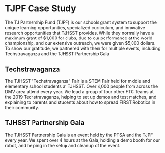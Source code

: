 # TJPF Case Study

The TJ Partnership Fund (TJPF) is our schools grant system to support the unique learning opportunities, specialized curriculum, and innovative research opportunities that TJHSST provides. While they normally have a maximum grant of $1,000 for clubs, due to our performance at the world championship, and our extensive outreach, we were given $5,000 dollars. To show our gratitude, we partnered with them for multiple events, including Techstravaganza and the TJHSST Partnership Gala

## Techstravaganza

The TJHSST "Techstravaganza" Fair is a STEM Fair held for middle and elementary school students at TJHSST. Over 4,000 people from across the DMV area attend every year. We lead a group of four other FTC Teams at the 2019 Techstravaganza, helping to set up demos and test matches, and explaining to parents and students about how to spread FIRST Robotics in their community.

## TJHSST Partnership Gala

The TJHSST Partnership Gala is an event held by the PTSA and the TJPF every year. We spent over 4 hours at the Gala, holding a demo booth for our robot, and helping in the setup and cleanup of the event.
